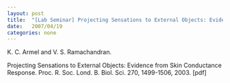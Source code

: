```yaml
---
layout: post
title:  "[Lab Seminar] Projecting Sensations to External Objects: Evidence from Skin Conductance Response"
date:   2007/04/19
categories: none
---
```





K. C. Armel and V. S. Ramachandran.

Projecting Sensations to External Objects: Evidence from Skin Conductance Response. Proc. R. Soc. Lond. B. Biol. Sci. 270, 1499-1506, 2003. [pdf]	



 

